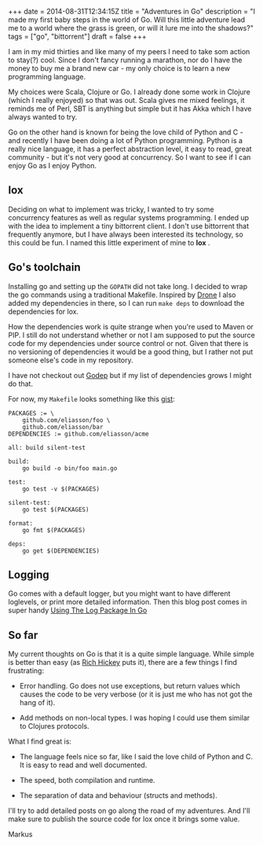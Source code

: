+++
date = 2014-08-31T12:34:15Z
title = "Adventures in Go"
description = "I made my first baby steps in the world of Go. Will this little adventure lead me to a world where the grass is green, or will it lure me into the shadows?"
tags = ["go", "bittorrent"]
draft = false
+++

I am in my mid thirties and like many of my peers I need to take som action to stay(?) cool. Since I don't fancy running a marathon, nor do I have the money to buy me a brand new car - my only choice is to learn a new programming language.

My choices were Scala, Clojure or Go. I already done some work in Clojure (which I really enjoyed) so that was out. Scala gives me mixed feelings, it reminds me of Perl, SBT is anything but simple but it has Akka which I have always wanted to try.

Go on the other hand is known for being the love child of Python and C - and recently I have been doing a lot of Python programming. Python is a really nice language, it has a perfect abstraction level, it easy to read, great community - but it's not very good at concurrency. So I want to see if I can enjoy Go as I enjoy Python.


## lox

Deciding on what to implement was tricky, I wanted to try some concurrency features as well as regular systems programming. I ended up with the idea to implement a tiny bittorrent client. I don't use bittorrent that frequently anymore, but I have always been interested its technology, so this could be fun. I named this little experiment of mine to **lox** .


## Go's toolchain

Installing go and setting up the `GOPATH` did not take long. I decided to wrap the go commands using a traditional Makefile. Inspired by [Drone](https://github.com/drone/drone) I also added my dependencies in there, so I can run `make deps` to download the dependencies for lox.

How the dependencies work is quite strange when you're used to Maven or PIP. I still do not understand whether or not I am supposed to put the source code for my dependencies under source control or not. Given that there is no versioning of dependencies it would be a good thing, but I rather not put someone else's code in my repository.

I have not checkout out [Godep](https://github.com/tools/godep) but if my list of dependencies grows I might do that.

For now, my `Makefile` looks something like this [gist](https://gist.github.com/eliasson/e572b28c9a0eef0b2763):

    PACKAGES := \
        github.com/eliasson/foo \
        github.com/eliasson/bar
    DEPENDENCIES := github.com/eliasson/acme

    all: build silent-test

    build:
        go build -o bin/foo main.go

    test:
        go test -v $(PACKAGES)

    silent-test:
        go test $(PACKAGES)

    format:
        go fmt $(PACKAGES)

    deps:
        go get $(DEPENDENCIES)


## Logging

Go comes with a default logger, but you might want to have different loglevels, or print more detailed information. Then this blog post comes in super handy [Using The Log Package In Go](http://www.goinggo.net/2013/11/using-log-package-in-go.html)


## So far

My current thoughts on Go is that it is a quite simple language. While simple is better than easy (as [Rich Hickey](http://www.infoq.com/presentations/Simple-Made-Easy) puts it), there are a few things I find frustrating:

* Error handling. Go does not use exceptions, but return values which causes the code to be very verbose (or it is just me who has not got the hang of it).

* Add methods on non-local types. I was hoping I could use them similar to Clojures protocols.


What I find great is:

* The language feels nice so far, like I said the love child of Python and C. It is easy to read and well documented.

* The speed, both compilation and runtime.

* The separation of data and behaviour (structs and methods).


I'll try to add detailed posts on go along the road of my adventures. And I'll make sure to publish the source code for lox once it brings some value.

Markus